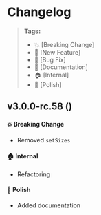 Changelog
=========

> **Tags:**
> - :boom:       [Breaking Change]
> - :rocket:     [New Feature]
> - :bug:        [Bug Fix]
> - :memo:       [Documentation]
> - :house:      [Internal]
> - :nail_care:  [Polish]

## v3.0.0-rc.58 ()

#### :boom: Breaking Change

* Removed `setSizes`

#### :house: Internal

* Refactoring

#### :nail_care: Polish

* Added documentation

